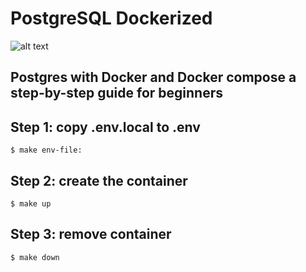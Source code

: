 # PostgreSQL Dockerized
![alt text](https://miro.medium.com/max/849/1*a9qoq1sVtPYgCrT0KSIk9w.png)



## Postgres with Docker and Docker compose a step-by-step guide for beginners


## Step 1: copy .env.local to .env
```console
$ make env-file:
```
 
## Step 2: create  the container
```console
$ make up 
```

## Step 3: remove container  
```console
$ make down
```